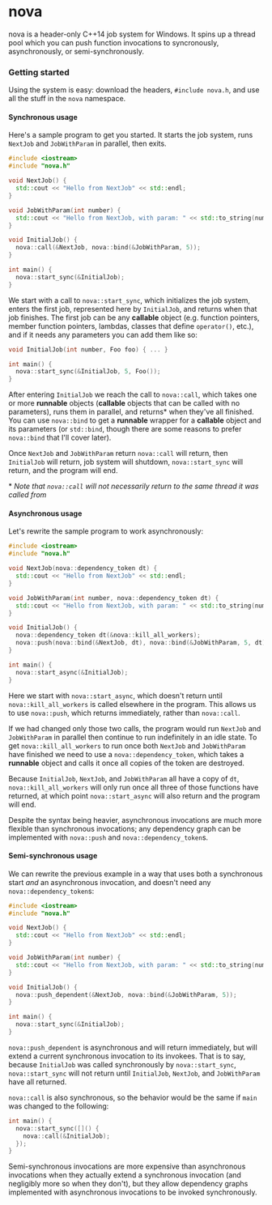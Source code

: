# nova

nova is a header-only C++14 job system for Windows. It spins up a thread pool which you can push function invocations to syncronously, asynchronously, or semi-synchronously.

### Getting started

Using the system is easy: download the headers, `#include nova.h`, and use all the stuff in the `nova` namespace.

#### Synchronous usage

Here's a sample program to get you started. It starts the job system, runs `NextJob` and `JobWithParam` in parallel, then exits.

```C++
#include <iostream>
#include "nova.h"

void NextJob() {
  std::cout << "Hello from NextJob" << std::endl;
}

void JobWithParam(int number) {
  std::cout << "Hello from NextJob, with param: " << std::to_string(number) << std::endl;
}

void InitialJob() {
  nova::call(&NextJob, nova::bind(&JobWithParam, 5));
}

int main() {
  nova::start_sync(&InitialJob);
}
```

We start with a call to `nova::start_sync`, which initializes the job system, enters the first job, represented here by `InitialJob`, and returns when that job finishes. The first job can be any **callable** object (e.g. function pointers, member function pointers, lambdas, classes that define `operator()`, etc.), and if it needs any parameters you can add them like so:

```C++
void InitialJob(int number, Foo foo) { ... }

int main() {
  nova::start_sync(&InitialJob, 5, Foo());
}
```

After entering `InitialJob` we reach the call to `nova::call`, which takes one or more **runnable** objects (**callable** objects that can be called with no parameters), runs them in parallel, and returns* when they've all finished. You can use `nova::bind` to get a **runnable** wrapper for a **callable** object and its parameters (or `std::bind`, though there are some reasons to prefer `nova::bind` that I'll cover later).

Once `NextJob` and `JobWithParam` return `nova::call` will return, then `InitialJob` will return, job system will shutdown, `nova::start_sync` will return, and the program will end.

\* *Note that `nova::call` will not necessarily return to the same thread it was called from*

#### Asynchronous usage

Let's rewrite the sample program to work asynchronously:

```C++
#include <iostream>
#include "nova.h"

void NextJob(nova::dependency_token dt) {
  std::cout << "Hello from NextJob" << std::endl;
}

void JobWithParam(int number, nova::dependency_token dt) {
  std::cout << "Hello from NextJob, with param: " << std::to_string(number) << std::endl;
}

void InitialJob() {
  nova::dependency_token dt(&nova::kill_all_workers);
  nova::push(nova::bind(&NextJob, dt), nova::bind(&JobWithParam, 5, dt));
}

int main() {
  nova::start_async(&InitialJob);
}
```

Here we start with `nova::start_async`, which doesn't return until `nova::kill_all_workers` is called elsewhere in the program. This allows us to use `nova::push`, which returns immediately, rather than `nova::call`.

If we had changed only those two calls, the program would run `NextJob` and `JobWithParam` in parallel then continue to run indefinitely in an idle state. To get `nova::kill_all_workers` to run once both `NextJob` and `JobWithParam` have finished we need to use a `nova::dependency_token`, which takes a **runnable** object and calls it once all copies of the token are destroyed.

Because `InitialJob`, `NextJob`, and `JobWithParam` all have a copy of `dt`, `nova::kill_all_workers` will only run once all three of those functions have returned, at which point `nova::start_async` will also return and the program will end.

Despite the syntax being heavier, asynchronous invocations are much more flexible than synchronous invocations; any dependency graph can be implemented with `nova::push` and `nova::dependency_token`s.

#### Semi-synchronous usage

We can rewrite the previous example in a way that uses both a synchronous start *and* an asynchronous invocation, and doesn't need any `nova::dependency_token`s:

```C++
#include <iostream>
#include "nova.h"

void NextJob() {
  std::cout << "Hello from NextJob" << std::endl;
}

void JobWithParam(int number) {
  std::cout << "Hello from NextJob, with param: " << std::to_string(number) << std::endl;
}

void InitialJob() {
  nova::push_dependent(&NextJob, nova::bind(&JobWithParam, 5));
}

int main() {
  nova::start_sync(&InitialJob);
}
```

`nova::push_dependent` is asynchronous and will return immediately, but will extend a current synchronous invocation to its invokees. That is to say, because `InitialJob` was called synchronously by `nova::start_sync`, `nova::start_sync` will not return until `InitialJob`, `NextJob`, and `JobWithParam` have all returned.

`nova::call` is also synchronous, so the behavior would be the same if `main` was changed to the following:

```C++
int main() {
  nova::start_sync([]() {
    nova::call(&InitialJob);
  });
}
```

Semi-synchronous invocations are more expensive than asynchronous invocations when they actually extend a synchronous invocation (and negligibly more so when they don't), but they allow dependency graphs implemented with asynchronous invocations to be invoked synchronously.
